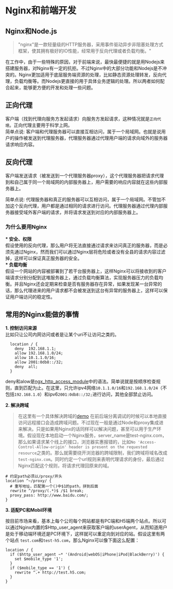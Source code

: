 # Nginx和前端开发

## Nginx和Node.js

> "nginx"是一款轻量级的HTTP服务器，采用事件驱动异步非阻塞处理方式框架，使其拥有极好的IO性能，经常用于反向代理或者负载均衡。"

在工作中，由于一些特殊的原因，对于前端来说，最快最便捷的就是用Nodejs来搭建服务器，对Nginx有一定的抗拒。不过Nginx中的大部分功能和Nodejs是不冲突的。Nginx更加适用于底层服务端资源的处理，比如静态资源处理转发，反向代理，负载均衡等。而Nodejs更直接的用于具体业务逻辑的处理。所以两者如何配合起来，能够更方便的开发和处理一些问题。

## 正向代理
客户端（找到代理向服务方发起请求）向服务方发起请求，这种情况就是<code>正向代理</code>。正向代理主要用于科学上网。  
简单点说: 客户端和代理服务器可以直接互相访问，属于一个局域网。也就是说用户的操作被发送到代理服务器，代理服务器通过代理用户端的请求向域外的服务器请求响应内容。

## 反向代理
客户端发送请求（被发送到一个代理服务器proxy），这个代理服务器把请求代理到和自己属于同一个局域网的内部服务器上，用户需要的响应内容就在这些内部服务器上。  

简单点说: 代理服务器和真正的服务器可以互相访问，属于一个局域网。不管加不加这个反向代理，用户都是通过相同的请求进行访问。代理服务器通过代理内部服务器接受域外客户端的请求，并将请求发送到对应的内部服务器上。  

### 为什么要用Nginx
<strong>* 安全、权限</strong>   
假设使用的反向代理，那么用户将无法直接通过请求来访问真正的服务器，而是必须先通过Nginx，然而我们可以通过Nginx层将危险或者没有全县的请求内容过滤掉，这样可以保证真正服务器的安全。  
<strong>* 负载均衡</strong>    
假设一个网站的内容被部署到了若干台服务器上，这样Nginx可以将接收到的客户端请求分别分配到这堆服务器上，通过负载均衡算法，实现服务器压力的负载均衡。并且Nginx还会定期来检查是否有服务器存在异常，如果发现某一台异常的话，那么代理进来的用户请求都不会被发送到这台有异常的服务器上，这样可以保证用户端访问的稳定性。

## 常用的Nginx能做的事情
<strong>1. 控制访问来源</strong>   
比如只让公司内网访问或者是让某个uri不让访问之类的。
```nginx
  location / {
    deny  192.168.1.1;
    allow 192.168.1.0/24;
    allow 10.1.1.0/16;
    allow 2001:0db8::/32;
    deny  all;
  }
```
deny和alow是[ngx_http_access_module](http://nginx.org/en/docs/http/ngx_http_access_module.html)中的语法。简单说就是按顺序检查规则，直到匹配为止。在这里，只允许ipv4网络<code>10.1.1.0/16</code>和<code>192.168.1.0/24</code>（不包括<code>192.168.1.0</code>）和ipv6<code>2001:0db8::/32;</code>进行访问，其他全部禁止访问。

<strong>2. 解决跨域</strong>
> 在这里有一个具体解决跨域的[demo](http://www.baidu.com)
在前后端分离调试的时候可以本地直接访问远程接口会造成跨域问题。不过现在一般是通过Node和proxy集成进来解决。只是如果用Nginx的话同样可以解决问题，甚至可以用于生产环境。假设现在本地启动一个Nginx服务，server_name是test-nginx.com，那么如果请求某个线上的接口，浏览器实惠报错的，比如`No 'Access-Control-Allow-origin' header is present on the requested resource`之类的。那么就需要绕开浏览器的跨域限制，我们跨域将域名改成<code>test-nginx.com</code>。同时约定一个url规则来表明代理请求的身份，最后通过Nginx匹配这个规则，将请求代理回原来的域。

```nginx
# 约定path必须以/proxy/开头
location ^~/proxy/ {
  # 重写地址，匹配第一个()中$1的path，拼到后面
  rewrite ^/proxy/(.*)$ /$1 break;
  proxy_pass: http://www.baidu.com/;
}
```

<strong>3. 适配PC和Mobil环境</strong>  

按目前市场来看，基本上每个公司每个网站都是有PC端和H5端两个站点。所以可以通过Nginx内置的$Http_user_agent来获取客户端的userAgent，从而知道用户是处于移动端环境还是PC环境下，这样就可以重定向到对应的站。假设这里有两个站点 `test.com`和`test-h5.com`，那么Nginx可以像下面这么配置：

```nginx
location / {
  if ($http_user_agent ~* '(Android|webOS|iPhone|iPod|BlackBerry)') {
    set $mobile_type '1';
  }
  if ($mobile_type == '1') {
    rewrite ^.+ http://test.h5.com;
  }
}
```
